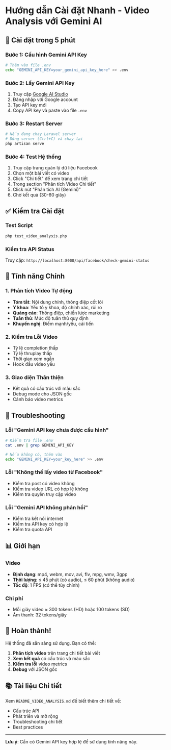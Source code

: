 # Hướng dẫn Cài đặt Nhanh - Video Analysis với Gemini AI

## 🚀 Cài đặt trong 5 phút

### Bước 1: Cấu hình Gemini API Key
```bash
# Thêm vào file .env
echo "GEMINI_API_KEY=your_gemini_api_key_here" >> .env
```

### Bước 2: Lấy Gemini API Key
1. Truy cập [Google AI Studio](https://aistudio.google.com/)
2. Đăng nhập với Google account
3. Tạo API key mới
4. Copy API key và paste vào file `.env`

### Bước 3: Restart Server
```bash
# Nếu đang chạy Laravel server
# Dừng server (Ctrl+C) và chạy lại
php artisan serve
```

### Bước 4: Test Hệ thống
1. Truy cập trang quản lý dữ liệu Facebook
2. Chọn một bài viết có video
3. Click "Chi tiết" để xem trang chi tiết
4. Trong section "Phân tích Video Chi tiết"
5. Click nút "Phân tích AI (Gemini)"
6. Chờ kết quả (30-60 giây)

## ✅ Kiểm tra Cài đặt

### Test Script
```bash
php test_video_analysis.php
```

### Kiểm tra API Status
Truy cập: `http://localhost:8000/api/facebook/check-gemini-status`

## 🎯 Tính năng Chính

### 1. Phân tích Video Tự động
- **Tóm tắt**: Nội dung chính, thông điệp cốt lõi
- **Y khoa**: Yếu tố y khoa, độ chính xác, rủi ro
- **Quảng cáo**: Thông điệp, chiến lược marketing
- **Tuân thủ**: Mức độ tuân thủ quy định
- **Khuyến nghị**: Điểm mạnh/yếu, cải tiến

### 2. Kiểm tra Lỗi Video
- Tỷ lệ completion thấp
- Tỷ lệ thruplay thấp  
- Thời gian xem ngắn
- Hook đầu video yếu

### 3. Giao diện Thân thiện
- Kết quả có cấu trúc với màu sắc
- Debug mode cho JSON gốc
- Cảnh báo video metrics

## 🔧 Troubleshooting

### Lỗi "Gemini API key chưa được cấu hình"
```bash
# Kiểm tra file .env
cat .env | grep GEMINI_API_KEY

# Nếu không có, thêm vào
echo "GEMINI_API_KEY=your_key_here" >> .env
```

### Lỗi "Không thể lấy video từ Facebook"
- Kiểm tra post có video không
- Kiểm tra video URL có hợp lệ không
- Kiểm tra quyền truy cập video

### Lỗi "Gemini API không phản hồi"
- Kiểm tra kết nối internet
- Kiểm tra API key có hợp lệ
- Kiểm tra quota API

## 📊 Giới hạn

### Video
- **Định dạng**: mp4, webm, mov, avi, flv, mpg, wmv, 3gpp
- **Thời lượng**: ≤ 45 phút (có audio), ≤ 60 phút (không audio)
- **Tốc độ**: 1 FPS (có thể tùy chỉnh)

### Chi phí
- Mỗi giây video ≈ 300 tokens (HD) hoặc 100 tokens (SD)
- Âm thanh: 32 tokens/giây

## 🎉 Hoàn thành!

Hệ thống đã sẵn sàng sử dụng. Bạn có thể:

1. **Phân tích video** trên trang chi tiết bài viết
2. **Xem kết quả** có cấu trúc và màu sắc
3. **Kiểm tra lỗi** video metrics
4. **Debug** với JSON gốc

## 📚 Tài liệu Chi tiết

Xem `README_VIDEO_ANALYSIS.md` để biết thêm chi tiết về:
- Cấu trúc API
- Phát triển và mở rộng
- Troubleshooting chi tiết
- Best practices

---

**Lưu ý**: Cần có Gemini API key hợp lệ để sử dụng tính năng này.
